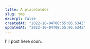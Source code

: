 ```yaml
---
title: A placeholder
slug: tmp
excerpt: false
createdAt: "2022-10-04T08:55:06.634Z"
updatedAt: "2022-10-04T08:55:06.634Z"
---
```


I'll post here soon.
